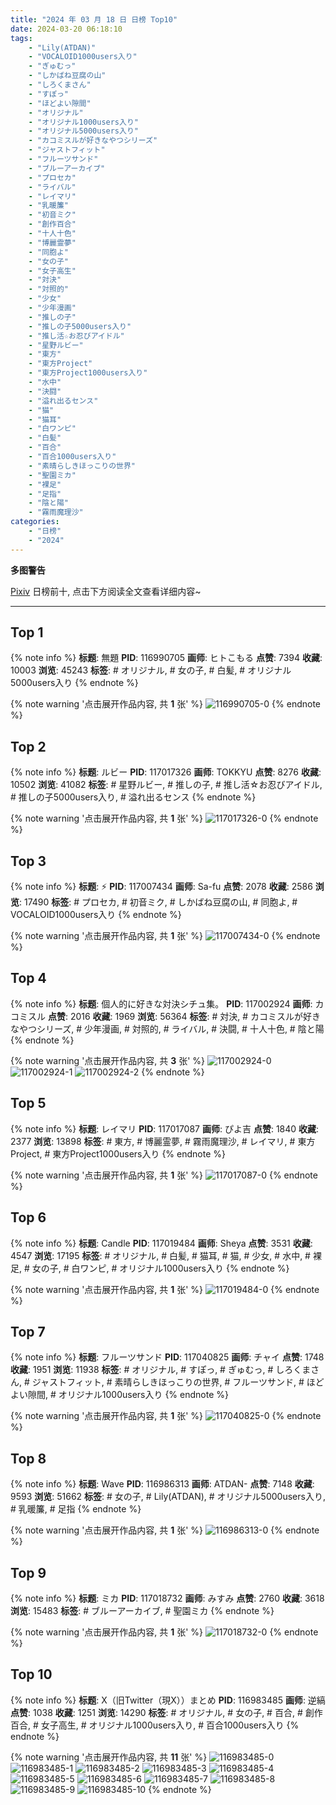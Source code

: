 ```yaml
---
title: "2024 年 03 月 18 日 日榜 Top10"
date: 2024-03-20 06:18:10
tags:
    - "Lily(ATDAN)"
    - "VOCALOID1000users入り"
    - "ぎゅむっ"
    - "しかばね豆腐の山"
    - "しろくまさん"
    - "すぽっ"
    - "ほどよい隙間"
    - "オリジナル"
    - "オリジナル1000users入り"
    - "オリジナル5000users入り"
    - "カコミスルが好きなやつシリーズ"
    - "ジャストフィット"
    - "フルーツサンド"
    - "ブルーアーカイブ"
    - "プロセカ"
    - "ライバル"
    - "レイマリ"
    - "乳暖簾"
    - "初音ミク"
    - "創作百合"
    - "十人十色"
    - "博麗霊夢"
    - "同胞よ"
    - "女の子"
    - "女子高生"
    - "対決"
    - "対照的"
    - "少女"
    - "少年漫画"
    - "推しの子"
    - "推しの子5000users入り"
    - "推し活☆お忍びアイドル"
    - "星野ルビー"
    - "東方"
    - "東方Project"
    - "東方Project1000users入り"
    - "水中"
    - "決闘"
    - "溢れ出るセンス"
    - "猫"
    - "猫耳"
    - "白ワンピ"
    - "白髪"
    - "百合"
    - "百合1000users入り"
    - "素晴らしきほっこりの世界"
    - "聖園ミカ"
    - "裸足"
    - "足指"
    - "陰と陽"
    - "霧雨魔理沙"
categories:
    - "日榜"
    - "2024"
---
```


<i class="fa fa-triangle-exclamation"></i>**多图警告**<i class="fa fa-triangle-exclamation"></i>

[Pixiv](https://www.pixiv.net/) 日榜前十, 点击下方阅读全文查看详细内容~

<!-- more -->

---

## Top 1

{% note info %}
**标题**: 無題
**PID**: 116990705 **画师**: ヒトこもる
**点赞**: 7394 **收藏**: 10003 **浏览**: 45243
**标签**: # オリジナル, # 女の子, # 白髪, # オリジナル5000users入り
{% endnote %}

{% note warning '点击展开作品内容, 共 **1** 张' %}
![116990705-0](https://i.pixiv.re/img-original/img/2024/03/17/07/03/34/116990705_p0.png)
{% endnote %}

## Top 2

{% note info %}
**标题**: ルビー
**PID**: 117017326 **画师**: TOKKYU
**点赞**: 8276 **收藏**: 10502 **浏览**: 41082
**标签**: # 星野ルビー, # 推しの子, # 推し活☆お忍びアイドル, # 推しの子5000users入り, # 溢れ出るセンス
{% endnote %}

{% note warning '点击展开作品内容, 共 **1** 张' %}
![117017326-0](https://i.pixiv.re/img-original/img/2024/03/18/00/02/43/117017326_p0.jpg)
{% endnote %}

## Top 3

{% note info %}
**标题**: ⚡
**PID**: 117007434 **画师**: Sa-fu
**点赞**: 2078 **收藏**: 2586 **浏览**: 17490
**标签**: # プロセカ, # 初音ミク, # しかばね豆腐の山, # 同胞よ, # VOCALOID1000users入り
{% endnote %}

{% note warning '点击展开作品内容, 共 **1** 张' %}
![117007434-0](https://i.pixiv.re/img-original/img/2024/03/17/19/44/49/117007434_p0.jpg)
{% endnote %}

## Top 4

{% note info %}
**标题**: 個人的に好きな対決シチュ集。
**PID**: 117002924 **画师**: カコミスル
**点赞**: 2016 **收藏**: 1969 **浏览**: 56364
**标签**: # 対決, # カコミスルが好きなやつシリーズ, # 少年漫画, # 対照的, # ライバル, # 決闘, # 十人十色, # 陰と陽
{% endnote %}

{% note warning '点击展开作品内容, 共 **3** 张' %}
![117002924-0](https://i.pixiv.re/img-original/img/2024/03/17/17/18/02/117002924_p0.jpg)
![117002924-1](https://i.pixiv.re/img-original/img/2024/03/17/17/18/02/117002924_p1.jpg)
![117002924-2](https://i.pixiv.re/img-original/img/2024/03/17/17/18/02/117002924_p2.jpg)
{% endnote %}

## Top 5

{% note info %}
**标题**: レイマリ
**PID**: 117017087 **画师**: ぴよ吉
**点赞**: 1840 **收藏**: 2377 **浏览**: 13898
**标签**: # 東方, # 博麗霊夢, # 霧雨魔理沙, # レイマリ, # 東方Project, # 東方Project1000users入り
{% endnote %}

{% note warning '点击展开作品内容, 共 **1** 张' %}
![117017087-0](https://i.pixiv.re/img-original/img/2024/03/18/13/20/12/117017087_p0.png)
{% endnote %}

## Top 6

{% note info %}
**标题**: Candle
**PID**: 117019484 **画师**: Sheya
**点赞**: 3531 **收藏**: 4547 **浏览**: 17195
**标签**: # オリジナル, # 白髪, # 猫耳, # 猫, # 少女, # 水中, # 裸足, # 女の子, # 白ワンピ, # オリジナル1000users入り
{% endnote %}

{% note warning '点击展开作品内容, 共 **1** 张' %}
![117019484-0](https://i.pixiv.re/img-original/img/2024/03/18/01/07/18/117019484_p0.jpg)
{% endnote %}

## Top 7

{% note info %}
**标题**: フルーツサンド
**PID**: 117040825 **画师**: チャイ
**点赞**: 1748 **收藏**: 1951 **浏览**: 11938
**标签**: # オリジナル, # すぽっ, # ぎゅむっ, # しろくまさん, # ジャストフィット, # 素晴らしきほっこりの世界, # フルーツサンド, # ほどよい隙間, # オリジナル1000users入り
{% endnote %}

{% note warning '点击展开作品内容, 共 **1** 张' %}
![117040825-0](https://i.pixiv.re/img-original/img/2024/03/18/21/52/03/117040825_p0.png)
{% endnote %}

## Top 8

{% note info %}
**标题**: Wave
**PID**: 116986313 **画师**: ATDAN-
**点赞**: 7148 **收藏**: 9593 **浏览**: 51662
**标签**: # 女の子, # Lily(ATDAN), # オリジナル5000users入り, # 乳暖簾, # 足指
{% endnote %}

{% note warning '点击展开作品内容, 共 **1** 张' %}
![116986313-0](https://i.pixiv.re/img-original/img/2024/03/17/01/45/54/116986313_p0.png)
{% endnote %}

## Top 9

{% note info %}
**标题**: ミカ
**PID**: 117018732 **画师**: みすみ
**点赞**: 2760 **收藏**: 3618 **浏览**: 15483
**标签**: # ブルーアーカイブ, # 聖園ミカ
{% endnote %}

{% note warning '点击展开作品内容, 共 **1** 张' %}
![117018732-0](https://i.pixiv.re/img-original/img/2024/03/18/00/42/18/117018732_p0.png)
{% endnote %}

## Top 10

{% note info %}
**标题**: X（旧Twitter（現X））まとめ
**PID**: 116983485 **画师**: 逆縞
**点赞**: 1038 **收藏**: 1251 **浏览**: 14290
**标签**: # オリジナル, # 女の子, # 百合, # 創作百合, # 女子高生, # オリジナル1000users入り, # 百合1000users入り
{% endnote %}

{% note warning '点击展开作品内容, 共 **11** 张' %}
![116983485-0](https://i.pixiv.re/img-original/img/2024/03/17/00/02/30/116983485_p0.jpg)
![116983485-1](https://i.pixiv.re/img-original/img/2024/03/17/00/02/30/116983485_p1.jpg)
![116983485-2](https://i.pixiv.re/img-original/img/2024/03/17/00/02/30/116983485_p2.jpg)
![116983485-3](https://i.pixiv.re/img-original/img/2024/03/17/00/02/30/116983485_p3.jpg)
![116983485-4](https://i.pixiv.re/img-original/img/2024/03/17/00/02/30/116983485_p4.jpg)
![116983485-5](https://i.pixiv.re/img-original/img/2024/03/17/00/02/30/116983485_p5.jpg)
![116983485-6](https://i.pixiv.re/img-original/img/2024/03/17/00/02/30/116983485_p6.jpg)
![116983485-7](https://i.pixiv.re/img-original/img/2024/03/17/00/02/30/116983485_p7.jpg)
![116983485-8](https://i.pixiv.re/img-original/img/2024/03/17/00/02/30/116983485_p8.jpg)
![116983485-9](https://i.pixiv.re/img-original/img/2024/03/17/00/02/30/116983485_p9.jpg)
![116983485-10](https://i.pixiv.re/img-original/img/2024/03/17/00/02/30/116983485_p10.jpg)
{% endnote %}
